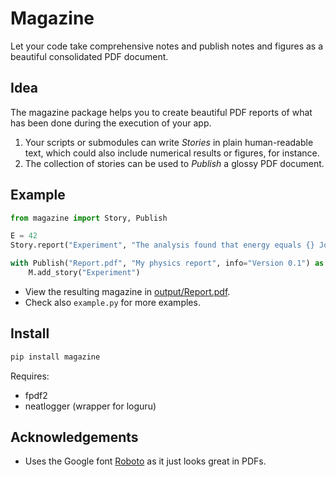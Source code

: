 # Magazine

Let your code take comprehensive notes and publish notes and figures as a beautiful consolidated PDF document.

## Idea

The magazine package helps you to create beautiful PDF reports of what has been done during the execution of your app. 
1. Your scripts or submodules can write *Stories* in plain human-readable text, which could also include numerical results or figures, for instance.  
2. The collection of stories can be used to *Publish* a glossy PDF document.

## Example

```python
from magazine import Story, Publish

E = 42
Story.report("Experiment", "The analysis found that energy equals {} Joule.", E)

with Publish("Report.pdf", "My physics report", info="Version 0.1") as M:
    M.add_story("Experiment")
```

- View the resulting magazine in [output/Report.pdf](https://github.com/mschroen/magazine/blob/main/output/Report.pdf).
- Check also `example.py` for more examples.

## Install

```bash
pip install magazine
```

Requires:
- fpdf2
- neatlogger (wrapper for loguru)

## Acknowledgements

- Uses the Google font [Roboto](https://fonts.google.com/specimen/Roboto) as it just looks great in PDFs.